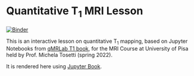 # Quantitative T<sub>1</sub> MRI Lesson

[![Binder](https://mybinder.org/badge_logo.svg)](https://mybinder.org/v2/gh/mcencini/t1_book/HEAD?labpath=https%3A%2F%2Fgithub.com%2Fmcencini%2Ft1_book%2Fblob%2Fmaster%2FEx-01.ipynb)

This is an interactive lesson on quantitative T<sub>1</sub> mapping, based on Jupyter Notebooks from [qMRLab T1 book](https://github.com/qMRLab/t1_book), for the MRI Course at University of Pisa held by Prof. Michela Tosetti (spring 2022).

It is rendered here using [Jupyter Book](https://github.com/jupyter/jupyter-book).


